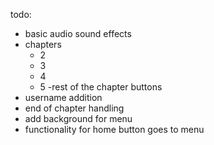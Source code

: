 todo:
- basic audio sound effects
- chapters
    - 2
    - 3
    - 4
    - 5
-rest of the chapter buttons
- username addition
- end of chapter handling
- add background for menu
- functionality for home button goes to menu 